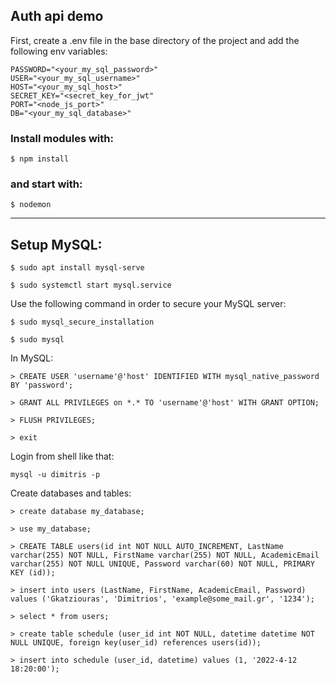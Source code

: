 ## Auth api demo

First, create a .env file in the base directory of the project and add the following env variables:
```
PASSWORD="<your_my_sql_password>"
USER="<your_my_sql_username>"
HOST="<your_my_sql_host>"
SECRET_KEY="<secret_key_for_jwt"
PORT="<node_js_port>"
DB="<your_my_sql_database>"
```

### Install modules with:
```
$ npm install
```
### and start with:
```
$ nodemon
```
---

## Setup MySQL:

```
$ sudo apt install mysql-serve
```
```
$ sudo systemctl start mysql.service
```
Use the following command in order to secure your MySQL server:
```
$ sudo mysql_secure_installation
```
```
$ sudo mysql
```
In MySQL:
```
> CREATE USER 'username'@'host' IDENTIFIED WITH mysql_native_password BY 'password';

> GRANT ALL PRIVILEGES on *.* TO 'username'@'host' WITH GRANT OPTION;

> FLUSH PRIVILEGES;

> exit
```

Login from shell like that:
```
mysql -u dimitris -p
```

Create databases and tables:
```
> create database my_database;

> use my_database;

> CREATE TABLE users(id int NOT NULL AUTO_INCREMENT, LastName varchar(255) NOT NULL, FirstName varchar(255) NOT NULL, AcademicEmail varchar(255) NOT NULL UNIQUE, Password varchar(60) NOT NULL, PRIMARY KEY (id));

> insert into users (LastName, FirstName, AcademicEmail, Password) values ('Gkatziouras', 'Dimitrios', 'example@some_mail.gr', '1234');

> select * from users;

> create table schedule (user_id int NOT NULL, datetime datetime NOT NULL UNIQUE, foreign key(user_id) references users(id));

> insert into schedule (user_id, datetime) values (1, '2022-4-12 18:20:00');
```

